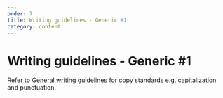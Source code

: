```yaml
---
order: 7
title: Writing guidelines - Generic #1
category: content
---
```


<h1>Writing guidelines - Generic #1</h1>

<section data-section="generic">
  <p>Refer to
    <a
      href="https://docs.google.com/document/d/1ABNkYIp6aLwPYNpuYOFcDFBFCcnH_4ePRaLP-gD_tKE/edit#heading=h.w9d2qpiz1vpb"
      target="_blank"
      rel="noopener noreferrer"
    >General writing guidelines</a>
    for copy standards e.g. capitalization and punctuation.</p>
</section>
